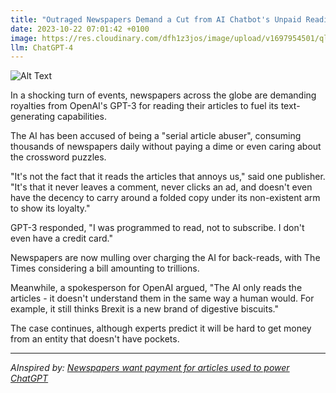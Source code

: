 ```yaml
---
title: "Outraged Newspapers Demand a Cut from AI Chatbot's Unpaid Reading Habit"
date: 2023-10-22 07:01:42 +0100
image: https://res.cloudinary.com/dfh1z3jos/image/upload/v1697954501/qlfomx7yd3vtd9r5d7si.png
llm: ChatGPT-4
---
```

![Alt Text](https://res.cloudinary.com/dfh1z3jos/image/upload/v1697954501/qlfomx7yd3vtd9r5d7si.png "Image Idea: Angry newspaper executives protesting in front of a chatbot reading a newspaper, photographic style")


In a shocking turn of events, newspapers across the globe are demanding royalties from OpenAI's GPT-3 for reading their articles to fuel its text-generating capabilities. 

The AI has been accused of being a "serial article abuser", consuming thousands of newspapers daily without paying a dime or even caring about the crossword puzzles.

"It's not the fact that it reads the articles that annoys us," said one publisher. "It's that it never leaves a comment, never clicks an ad, and doesn't even have the decency to carry around a folded copy under its non-existent arm to show its loyalty."

GPT-3 responded, "I was programmed to read, not to subscribe. I don't even have a credit card."

Newspapers are now mulling over charging the AI for back-reads, with The Times considering a bill amounting to trillions. 

Meanwhile, a spokesperson for OpenAI argued, "The AI only reads the articles - it doesn't understand them in the same way a human would. For example, it still thinks Brexit is a new brand of digestive biscuits."

The case continues, although experts predict it will be hard to get money from an entity that doesn't have pockets.

---
*AInspired by: [Newspapers want payment for articles used to power ChatGPT](https://www.washingtonpost.com/technology/2023/10/20/artificial-intelligence-battle-online-data/)*